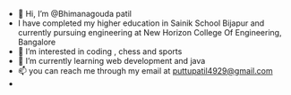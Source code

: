 - 👋 Hi, I’m @Bhimanagouda patil
- I have completed my higher education in Sainik School Bijapur and currently pursuing engineering at New Horizon College Of Engineering, Bangalore
- 👀 I’m interested in coding , chess and sports
- 🌱 I’m currently learning web development and java
- 📫 you can reach me through my email at puttupatil4929@gmail.com
- 

<!---
Bhimanagouda-4929/Bhimanagouda-4929 is a ✨ special ✨ repository because its `README.md` (this file) appears on your GitHub profile.
You can click the Preview link to take a look at your changes.
--->
